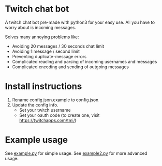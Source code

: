 # Twitch chat bot
A twitch chat bot pre-made with python3 for your easy use.
All you have to worry about is incoming messages.

Solves many annoying problems like:
* Avoiding 20 messages / 30 seconds chat limit
* Avoiding 1 message / second limit
* Preventing duplicate-message errors
* Complicated reading and parsing of incoming usernames and messages
* Complicated encoding and sending of outgoing messages

# Install instructions
1. Rename config.json.example to config.json.
2. Update the config info.
    * Set your twitch username
    * Set your oauth code (to create one, visit https://twitchapps.com/tmi/)

# Example usage
See [example.py](example.py) for simple usage.
See [example2.py](example2.py) for more advanced usage.
